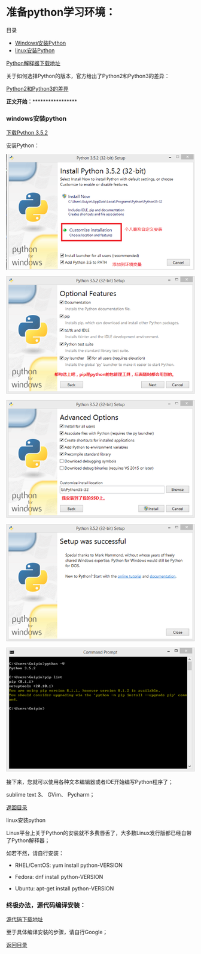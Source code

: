# 准备python学习环境：

<span id="目录">目录</span>

* [Windows安装Python](#windows安装python)
* [linux安装Python](#linux安装python)


[Python解释器下载地址](https://www.python.org/downloads/)

关于如何选择Python的版本，官方给出了Python2和Python3的差异：

[Python2和Python3的差异](https://wiki.python.org/moin/Python2orPython3)

**************************正文开始：*******************************************
### <span id="windows安装python">windows安装python</span>
[下载Python 3.5.2](https://www.python.org/ftp/python/3.5.2/python-3.5.2.exe)

安装Python：

![Windows安装Python](images/001windows_install_python.png)

![Windows安装Python](images/002windows_install_python.png)

![Windows安装Python](images/003windows_install_python.png)

![安装成功](images/004windows_install_python_successful.png)

![验证安装](images/005windows_install_python_checkout.png)

接下来，您就可以使用各种文本编辑器或者IDE开始编写Python程序了；

sublime text 3、
GVim、
Pycharm；

[返回目录](#目录)

<span id="linux安装python">linux安装python</span>

Linux平台上关于Python的安装就不多费唇舌了，大多数Linux发行版都已经自带了Python解释器；

如若不然，请自行安装：

- RHEL/CentOS:	yum install python-VERSION

- Fedora:			dnf install python-VERSION

- Ubuntu:			apt-get install python-VERSION

### 终极办法，源代码编译安装：

[源代码下载地址](https://www.python.org/ftp/python/3.6.0/Python-3.6.0b1.tar.xz)

至于具体编译安装的步骤，请自行Google；

[返回目录](#目录)

